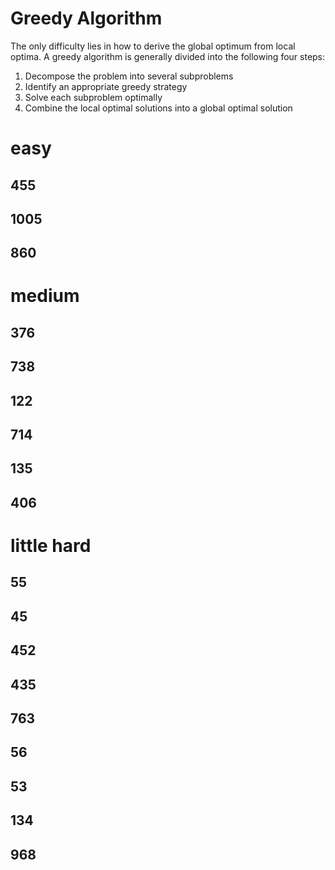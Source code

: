 # Greedy Algorithm

The only difficulty lies in how to derive the global optimum from local optima.
 A greedy algorithm is generally divided into the following four steps:

1. Decompose the problem into several subproblems
2. Identify an appropriate greedy strategy
3. Solve each subproblem optimally
4. Combine the local optimal solutions into a global optimal solution

# easy

## 455 



## 1005



## 860



# medium

## 376



## 738



## 122



## 714



## 135



## 406





# little hard

## 55



## 45



## 452



## 435



## 763



## 56



## 53



## 134



## 968

